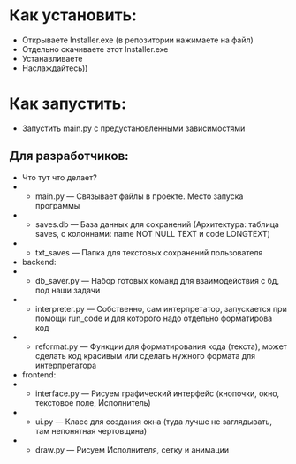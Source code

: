 # Как установить:
- Открываете Installer.exe (в репозитории нажимаете на файл)
- Отдельно скачиваете этот Installer.exe
- Устанавливаете
- Наслаждайтесь))

# Как запустить:
- Запустить main.py с предустановленными зависимостями

## Для разработчиков:
- Что тут что делает?
- - main.py — Связывает файлы в проекте. Место запуска программы 
- - saves.db — База данных для сохранений (Архитектура: таблица saves, с колоннами: name NOT NULL TEXT и code LONGTEXT)
- - txt_saves — Папка для текстовых сохранений пользователя
- backend:
- - db_saver.py — Набор готовых команд для взаимодействия с бд, под наши задачи 
- - interpreter.py — Собственно, сам интерпретатор, запускается при помощи run_code и для которого надо отдельно форматирова код
- - reformat.py — Функции для форматирования кода (текста), может сделать код красивым или сделать нужного формата для интерпретатора 
- frontend:
- - interface.py — Рисуем графический интерфейс (кнопочки, окно, текстовое поле, Исполнитель)
- - ui.py — Класс для создания окна (туда лучше не заглядывать, там непонятная чертовщина)
- - draw.py — Рисуем Исполнителя, сетку и анимации
